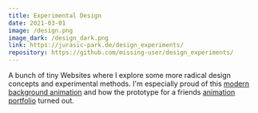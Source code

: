 ```yaml
---
title: Experimental Design
date: 2021-03-01
image: /design.png
image_dark: /design_dark.png
link: https://jurasic-park.de/design_experiments/
repository: https://github.com/missing-user/design_experiments/
---
```

A bunch of tiny Websites where I explore some more radical design concepts and experimental methods. I'm especially proud of this [modern background animation](https://jurasic-park.de/design_experiments/background_animation) and how the prototype for a friends [animation portfolio](https://jurasic-park.de/design_experiments/scrollAnimation) turned out.